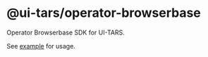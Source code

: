 # @ui-tars/operator-browserbase

Operator Browserbase SDK for UI-TARS.

See [example](https://github.com/bytedance/UI-TARS-desktop/tree/main/operator-browserbase) for usage.
